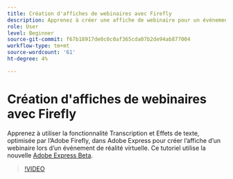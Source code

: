 ```yaml
---
title: Création d'affiches de webinaires avec Firefly
description: Apprenez à créer une affiche de webinaire pour un événement de réalité virtuelle
role: User
level: Beginner
source-git-commit: f67b18917de0c0c0af365cda07b2de94ab877004
workflow-type: tm+mt
source-wordcount: '61'
ht-degree: 4%

---
```


# Création d&#39;affiches de webinaires avec Firefly

Apprenez à utiliser la fonctionnalité Transcription et Effets de texte, optimisée par l’Adobe Firefly, dans Adobe Express pour créer l’affiche d’un webinaire lors d’un événement de réalité virtuelle. Ce tutoriel utilise la nouvelle [Adobe Express Beta](https://www.adobe.com/express/).

>[!VIDEO](https://video.tv.adobe.com/v/3420810?quality=12&learn=on&hidetitle=true)